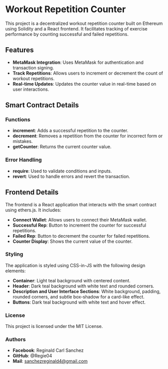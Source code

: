 # Workout Repetition Counter

This project is a decentralized workout repetition counter built on Ethereum using Solidity and a React frontend. It facilitates tracking of exercise performance by counting successful and failed repetitions.

## Features

- **MetaMask Integration**: Uses MetaMask for authentication and transaction signing.
- **Track Repetitions**: Allows users to increment or decrement the count of workout repetitions.
- **Real-time Updates**: Updates the counter value in real-time based on user interactions.

## Smart Contract Details

### Functions

- **increment**: Adds a successful repetition to the counter.
- **decrement**: Removes a repetition from the counter for incorrect form or mistakes.
- **getCounter**: Returns the current counter value.

### Error Handling

- **require**: Used to validate conditions and inputs.
- **revert**: Used to handle errors and revert the transaction.

## Frontend Details

The frontend is a React application that interacts with the smart contract using ethers.js. It includes:

- **Connect Wallet**: Allows users to connect their MetaMask wallet.
- **Successful Rep**: Button to increment the counter for successful repetitions.
- **Failed Rep**: Button to decrement the counter for failed repetitions.
- **Counter Display**: Shows the current value of the counter.

### Styling

The application is styled using CSS-in-JS with the following design elements:

- **Container**: Light teal background with centered content.
- **Header**: Dark teal background with white text and rounded corners.
- **Description and User Interface Sections**: White background, padding, rounded corners, and subtle box-shadow for a card-like effect.
- **Buttons**: Dark teal background with white text and hover effect.

### License

This project is licensed under the MIT License.

### Authors

- **Facebook**: Reginald Carl Sanchez
- **GitHub**: @Regie04
- **Mail**: sanchezreginald4@gmail.com
